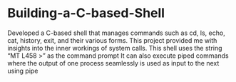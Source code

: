 # Building-a-C-based-Shell
Developed a C-based shell that manages commands such as cd, ls, echo, cat, history, exit, and their various forms. This project provided me with insights into the inner workings of system calls. 
This shell uses the string “MT L458 >” as the command prompt
It can also execute piped commands where the output of one process seamlessly is used as input to the next using pipe
